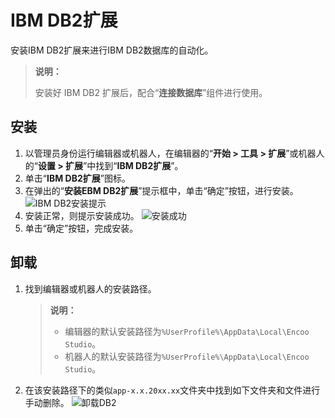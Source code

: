 # IBM DB2扩展

安装IBM DB2扩展来进行IBM DB2数据库的自动化。

>**说明：**
>
>安装好 IBM DB2 扩展后，配合“**连接数据库**”组件进行使用。

## 安装

1. 以管理员身份运行编辑器或机器人，在编辑器的“**开始 > 工具 > 扩展**”或机器人的“**设置 > 扩展**”中找到“**IBM DB2扩展**”。
2. 单击“**IBM DB2扩展**”图标。
3. 在弹出的“**安装EBM DB2扩展**”提示框中，单击“确定”按钮，进行安装。
   ![IBM DB2安装提示](https://docimages.blob.core.chinacloudapi.cn/images/Activities/ibmdb220210105.png)
4. 安装正常，则提示安装成功。
   ![安装成功 ](https://docimages.blob.core.chinacloudapi.cn/images/Activities/tips20210105.png)  
5. 单击“确定”按钮，完成安装。

## 卸载

1. 找到编辑器或机器人的安装路径。
   >**说明：**
   >
   >- 编辑器的默认安装路径为`%UserProfile%\AppData\Local\Encoo Studio`。
   >- 机器人的默认安装路径为`%UserProfile%\AppData\Local\Encoo Studio`。

2. 在该安装路径下的类似`app-x.x.20xx.xx`文件夹中找到如下文件夹和文件进行手动删除。
    ![卸载DB2](https://docimages.blob.core.chinacloudapi.cn/images/Robot/uninstallDB220210114.png)